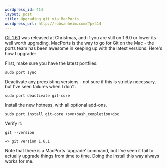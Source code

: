 ```yaml
--- 
wordpress_id: 414
layout: post
title: Upgrading git via MacPorts
wordpress_url: http://robsanheim.com/?p=414
---
```

<a href="http://git-scm.com/">Git 1.6.1</a> was released at Christmas, and if you are still on 1.6.0 or lower its well worth upgrading.  MacPorts is the way to go for Git on the Mac - the ports team has been awesome in keeping up with the latest versions.  Here's how I upgrade:

First, make sure you have the latest portfiles:

<code>sudo port sync</code>

Deactivate any preexisting versions - not sure if this is strictly necessary, but I've seen failures when I don't.

<code>sudo port deactivate git-core</code>

Install the new hotness, with all optional add-ons.

<code>sudo port install git-core +svn+bash_completion+doc</code>

Verify it:

    git --version

    => git version 1.6.1

Note that there is a MacPorts 'upgrade' command, but I've seen it fail to actually upgrade things from time to time.  Doing the install this way always works for me.

